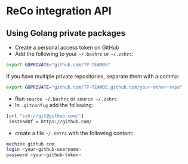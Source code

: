 # ReCo integration API

## Using Golang private packages

- Create a personal access token on GitHub
- Add the following to your `~/.bashrc` or `~/.zshrc`:

```bash
export GOPRIVATE="github.com/TP-TEAM05"
```

If you have multiple private repositories, separate them with a comma:

```bash
export GOPRIVATE="github.com/TP-TEAM05,github.com/your-other-repo"
```

- Run `source ~/.bashrc` or `source ~/.zshrc`
- In `.gitconfig` add the following:

```bash
[url "ssh://git@github.com/"]
 insteadOf = https://github.com/
```

- create a file `~/.netrc` with the following content:

```bash
machine github.com
login <your-github-username>
password <your-github-token>
```